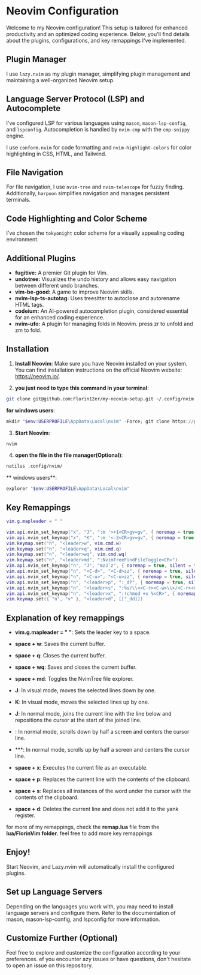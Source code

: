 # Neovim Configuration

Welcome to my Neovim configuration! This setup is tailored for enhanced productivity and an optimized coding experience. Below, you'll find details about the plugins, configurations, and key remappings I've implemented.

## Plugin Manager

I use `lazy.nvim` as my plugin manager, simplifying plugin management and maintaining a well-organized Neovim setup.

## Language Server Protocol (LSP) and Autocomplete

I've configured LSP for various languages using `mason`, `mason-lsp-config`, and `lspconfig`. Autocompletion is handled by `nvim-cmp` with the `cmp-snippy` engine.

I use `conform.nvim` for code formatting and `nvim-highlight-colors` for color highlighting in CSS, HTML, and Tailwind.

## File Navigation

For file navigation, I use `nvim-tree` and `nvim-telescope` for fuzzy finding. Additionally, `harpoon` simplifies navigation and manages persistent terminals.

## Code Highlighting and Color Scheme

I've chosen the `tokyonight` color scheme for a visually appealing coding environment.

## Additional Plugins

- **fugitive:** A premier Git plugin for Vim.
- **undotree:** Visualizes the undo history and allows easy navigation between different undo branches.
- **vim-be-good:** A game to improve Neovim skills.
- **nvim-lsp-ts-autotag:** Uses treesitter to autoclose and autorename HTML tags.
- **codeium:** An AI-powered autocompletion plugin, considered essential for an enhanced coding experience.
- **nvim-ufo:** A plugin for managing folds in Neovim. press zr to unfold and zm to fold.

## Installation

1. **Install Neovim**:
Make sure you have Neovim installed on your system. You can find installation instructions on the official Neovim website: https://neovim.io/.


2. **you just need to type this command in your terminal**:
```bash
git clone git@github.com:Florin12er/my-neovim-setup.git ~/.config/nvim
```
**for windows users**: 
```powershell
mkdir "$env:USERPROFILE\AppData\Local\nvim" -Force; git clone https://github.com/nvim-lua/kickstart.nvim.git "$env:USERPROFILE\AppData\Local\nvim"
```
3. **Start Neovim**:
```bash
nvim
```
4. **open the file in the file manager(Optional)**:
```bash
natilus .config/nvim/
```
** windows users**: 
```powershell
explorer "$env:USERPROFILE\AppData\Local\nvim"
```

## Key Remappings

```lua
vim.g.mapleader = " "

vim.api.nvim_set_keymap("x", "J", ":m '>+1<CR>gv=gv", { noremap = true, silent = true })
vim.api.nvim_set_keymap("x", "K", ":m '<-2<CR>gv=gv", { noremap = true, silent = true })
vim.keymap.set("n", "<leader>w", vim.cmd.w)
vim.keymap.set("n", "<leader>q", vim.cmd.q)
vim.keymap.set("n", "<leader>wq", vim.cmd.wq)
vim.keymap.set("n", "<leader>md", ":NvimTreeFindFileToggle<CR>")
vim.api.nvim_set_keymap("n", "J", "mzJ`z", { noremap = true, silent = true })
vim.api.nvim_set_keymap("n", "<C-d>", "<C-d>zz", { noremap = true, silent = true })
vim.api.nvim_set_keymap("n", "<C-u>", "<C-u>zz", { noremap = true, silent = true })
vim.api.nvim_set_keymap("n", "<leader>p", ":_dP", { noremap = true, silent = true })
vim.api.nvim_set_keymap("n", "<leader>s", ":%s/\\<<C-r><C-w>\\>/<C-r><C-w>/gI<Left><Left><Left>", { noremap = true, silent = true })
vim.api.nvim_set_keymap("n", "<leader>x", ":!chmod +x %<CR>", { noremap = true, silent = true })
vim.keymap.set({ "n", "v" }, "<leader>d", [["_dd]])
```

## Explanation of key remappings

- **vim.g.mapleader = " "**: Sets the leader key to a space.

- **space + w**: Saves the current buffer.

- **space + q**: Closes the current buffer.

- **space + wq**: Saves and closes the current buffer.

- **space + md**: Toggles the NvimTree file explorer.

- **J**: In visual mode, moves the selected lines down by one.

- **K**: In visual mode, moves the selected lines up by one.

- **J**: In normal mode, joins the current line with the line below and repositions the cursor at the start of the joined line.

- **<C-d>**: In normal mode, scrolls down by half a screen and centers the cursor line.

- **<C-u>*: In normal mode, scrolls up by half a screen and centers the cursor line.

- **space + x**: Executes the current file as an executable.

- **space + p**: Replaces the current line with the contents of the clipboard.

- **space + s**: Replaces all instances of the word under the cursor with the contents of the clipboard.

- **space + d**: Deletes the current line and does not add it to the yank register.

for more of my remappings, check the **remap.lua** file from the **lua/FlorinVim folder**. feel free to add more key remappings 


## Enjoy!
Start Neovim, and Lazy.nvim will automatically install the configured plugins.

## Set up Language Servers
Depending on the languages you work with, you may need to install language servers and configure them. Refer to the documentation of mason, mason-lsp-config, and lspconfig for more information.

## Customize Further (Optional)
Feel free to explore and customize the configuration according to your preferences.
ef you encounter azy issues or have questions, don't hesitate to open an issue on this repository.
